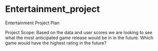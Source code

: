 # Entertainment_project

Entertainment Project Plan 

Project Scope:
Based on the data and user scores we are looking to see what the most anticipated game release would be in in the future. 
Which game would have the highest rating in the future? 
